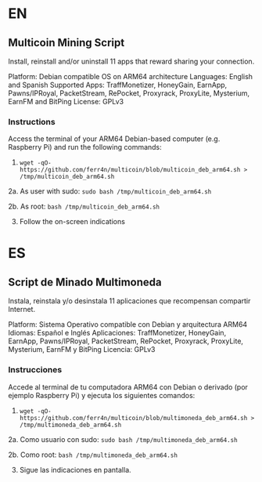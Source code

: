 # EN
## Multicoin Mining Script
Install, reinstall and/or uninstall 11 apps that reward sharing your connection.

Platform: Debian compatible OS on ARM64 architecture
Languages: English and Spanish
Supported Apps: TraffMonetizer, HoneyGain, EarnApp, Pawns/IPRoyal, PacketStream, RePocket, Proxyrack, ProxyLite, Mysterium, EarnFM and BitPing
License: GPLv3

### Instructions
Access the terminal of your ARM64 Debian-based computer (e.g. Raspberry Pi) and run the following commands:

1. `wget -qO- https://github.com/ferr4n/multicoin/blob/multicoin_deb_arm64.sh > /tmp/multicoin_deb_arm64.sh`

2a. As user with sudo: `sudo bash /tmp/multicoin_deb_arm64.sh`

2b. As root: `bash /tmp/multicoin_deb_arm64.sh`

3. Follow the on-screen indications


# ES
## Script de Minado Multimoneda
Instala, reinstala y/o desinstala 11 aplicaciones que recompensan compartir Internet.

Platform: Sistema Operativo compatible con Debian y arquitectura ARM64
Idiomas: Español e Inglés
Aplicaciones: TraffMonetizer, HoneyGain, EarnApp, Pawns/IPRoyal, PacketStream, RePocket, Proxyrack, ProxyLite, Mysterium, EarnFM y BitPing
Licencia: GPLv3

### Instrucciones
Accede al terminal de tu computadora ARM64 con Debian o derivado (por ejemplo Raspberry Pi) y ejecuta los siguientes comandos:

1. `wget -qO- https://github.com/ferr4n/multicoin/blob/multimoneda_deb_arm64.sh > /tmp/multimoneda_deb_arm64.sh`

2a. Como usuario con sudo: `sudo bash /tmp/multimoneda_deb_arm64.sh`

2b. Como root: `bash /tmp/multimoneda_deb_arm64.sh`

3. Sigue las indicaciones en pantalla.
